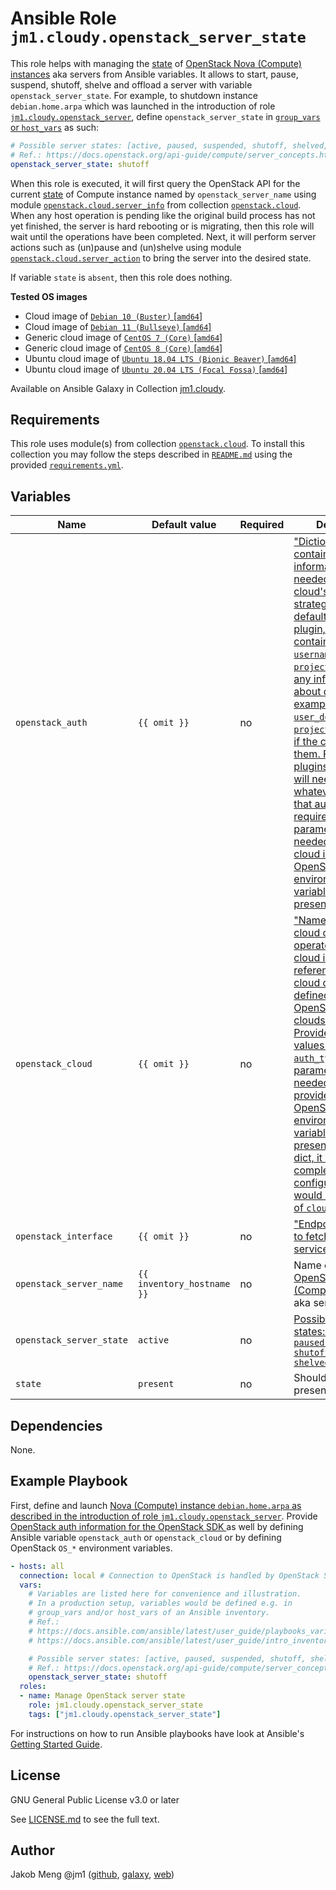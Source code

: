 # Ansible Role `jm1.cloudy.openstack_server_state`

This role helps with managing the [state][server-concepts] of [OpenStack Nova (Compute) instances][nova] aka servers
from Ansible variables. It allows to start, pause, suspend, shutoff, shelve and offload a server with variable
`openstack_server_state`. For example, to shutdown instance `debian.home.arpa` which was launched in the introduction of
role [`jm1.cloudy.openstack_server`][jm1-cloudy-openstack-server], define `openstack_server_state` in [`group_vars` or
`host_vars`][ansible-inventory] as such:

```yml
# Possible server states: [active, paused, suspended, shutoff, shelved, shelved_offloaded]
# Ref.: https://docs.openstack.org/api-guide/compute/server_concepts.html
openstack_server_state: shutoff
```

When this role is executed, it will first query the OpenStack API for the current [state][server-concepts] of Compute
instance named by `openstack_server_name` using module [`openstack.cloud.server_info`][openstack-cloud-server-info] from
collection [`openstack.cloud`][galaxy-openstack-cloud]. When any host operation is pending like the original build
process has not yet finished, the server is hard rebooting or is migrating, then this role will wait until the
operations have been completed. Next, it will perform server actions such as (un)pause and (un)shelve using module
[`openstack.cloud.server_action`][openstack-cloud-server-action] to bring the server into the desired state.

If variable `state` is `absent`, then this role does nothing.

[ansible-inventory]: https://docs.ansible.com/ansible/latest/user_guide/intro_inventory.html
[galaxy-openstack-cloud]: https://galaxy.ansible.com/openstack/cloud
[jm1-cloudy-openstack-server]: ../openstack_server/
[nova]: https://docs.openstack.org/nova/latest/
[openstack-cloud-server-action]: https://docs.ansible.com/ansible/latest/collections/openstack/cloud/server_action_module.html
[openstack-cloud-server-info]: https://docs.ansible.com/ansible/latest/collections/openstack/cloud/server_info_module.html
[openstacksdk-config]: https://docs.openstack.org/openstacksdk/latest/user/config/configuration.html
[server-concepts]: https://docs.openstack.org/api-guide/compute/server_concepts.html

**Tested OS images**
- Cloud image of [`Debian 10 (Buster)` \[`amd64`\]](https://cdimage.debian.org/cdimage/openstack/current/)
- Cloud image of [`Debian 11 (Bullseye)` \[`amd64`\]](https://cdimage.debian.org/images/cloud/bullseye/latest/)
- Generic cloud image of [`CentOS 7 (Core)` \[`amd64`\]](https://cloud.centos.org/centos/7/images/)
- Generic cloud image of [`CentOS 8 (Core)` \[`amd64`\]](https://cloud.centos.org/centos/8/x86_64/images/)
- Ubuntu cloud image of [`Ubuntu 18.04 LTS (Bionic Beaver)` \[`amd64`\]](https://cloud-images.ubuntu.com/bionic/current/)
- Ubuntu cloud image of [`Ubuntu 20.04 LTS (Focal Fossa)` \[`amd64`\]](https://cloud-images.ubuntu.com/focal/)

Available on Ansible Galaxy in Collection [jm1.cloudy](https://galaxy.ansible.com/jm1/cloudy).

## Requirements

This role uses module(s) from collection [`openstack.cloud`][galaxy-openstack-cloud]. To install this collection you may
follow the steps described in [`README.md`][jm1-cloudy-readme] using the provided [`requirements.yml`][
jm1-cloudy-requirements].

[jm1-cloudy-readme]: https://github.com/JM1/ansible-collection-jm1-cloudy/blob/master/README.md
[jm1-cloudy-requirements]: https://github.com/JM1/ansible-collection-jm1-cloudy/blob/master/requirements.yml

## Variables

| Name                            | Default value              | Required | Description                               |
| ------------------------------- | -------------------------- | -------- | ----------------------------------------- |
| `openstack_auth`                | `{{ omit }}`               | no       | ["Dictionary containing auth information as needed by the cloud's auth plugin strategy. For the default `password` plugin, this would contain `auth_url`, `username`, `password`, `project_name` and any information about domains (for example, `user_domain_name` or `project_domain_name`) if the cloud supports them. For other plugins, this param will need to contain whatever parameters that auth plugin requires. This parameter is not needed if a named cloud is provided or OpenStack `OS_*` environment variables are present"][openstack-cloud-server-action] |
| `openstack_cloud`               | `{{ omit }}`               | no       | ["Named cloud or cloud config to operate against. If cloud is a string, it references a named cloud config as defined in an OpenStack clouds.yaml file. Provides default values for `auth` and `auth_type`. This parameter is not needed if `auth` is provided or if OpenStack `OS_*` environment variables are present. If cloud is a dict, it contains a complete cloud configuration like would be in a section of `clouds.yaml`"][openstack-cloud-server-action] |
| `openstack_interface`           | `{{ omit }}`               | no       | ["Endpoint URL type to fetch from the service catalog"][openstack-cloud-server-action] |
| `openstack_server_name`         | `{{ inventory_hostname }}` | no       | Name of the [OpenStack Nova (Compute) instance][nova] aka server |
| `openstack_server_state`        | `active`                   | no       | [Possible server states: `[active, paused, suspended, shutoff, shelved, shelved_offloaded]`][server-concepts] |
| `state`                         | `present`                  | no       | Should the server be present or absent |

## Dependencies

None.

## Example Playbook

First, define and launch [Nova (Compute) instance `debian.home.arpa` as described in the introduction of role
`jm1.cloudy.openstack_server`][jm1-cloudy-openstack-server]. Provide [OpenStack auth information for the OpenStack SDK
][openstacksdk-config] as well by defining Ansible variable `openstack_auth` or `openstack_cloud` or by defining
OpenStack `OS_*` environment variables.

```yml
- hosts: all
  connection: local # Connection to OpenStack is handled by OpenStack SDK and Ansible's OpenStack modules
  vars:
    # Variables are listed here for convenience and illustration.
    # In a production setup, variables would be defined e.g. in
    # group_vars and/or host_vars of an Ansible inventory.
    # Ref.:
    # https://docs.ansible.com/ansible/latest/user_guide/playbooks_variables.html
    # https://docs.ansible.com/ansible/latest/user_guide/intro_inventory.html

    # Possible server states: [active, paused, suspended, shutoff, shelved, shelved_offloaded]
    # Ref.: https://docs.openstack.org/api-guide/compute/server_concepts.html
    openstack_server_state: shutoff
  roles:
  - name: Manage OpenStack server state
    role: jm1.cloudy.openstack_server_state
    tags: ["jm1.cloudy.openstack_server_state"]
```

For instructions on how to run Ansible playbooks have look at Ansible's
[Getting Started Guide](https://docs.ansible.com/ansible/latest/network/getting_started/first_playbook.html).

## License

GNU General Public License v3.0 or later

See [LICENSE.md](../../LICENSE.md) to see the full text.

## Author

Jakob Meng
@jm1 ([github](https://github.com/jm1), [galaxy](https://galaxy.ansible.com/jm1), [web](http://www.jakobmeng.de))
